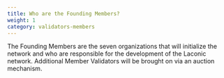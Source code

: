 ```yaml
---
title: Who are the Founding Members?
weight: 1
category: validators-members
---
```


The Founding Members are the seven organizations that will initialize the network and who are responsible for the development of the Laconic network. Additional Member Validators will be brought on via an auction mechanism.
